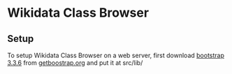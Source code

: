 # Wikidata Class Browser


## Setup

To setup Wikidata Class Browser on a web server, first download [bootstrap 3.3.6](https://github.com/twbs/bootstrap/releases/download/v3.3.6/bootstrap-3.3.6-dist.zip) from [getboostrap.org](https://getbootstrap.org) and put it at src/lib/
